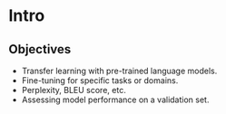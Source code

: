 # Intro

## Objectives

- Transfer learning with pre-trained language models.
- Fine-tuning for specific tasks or domains.
- Perplexity, BLEU score, etc.
- Assessing model performance on a validation set.
